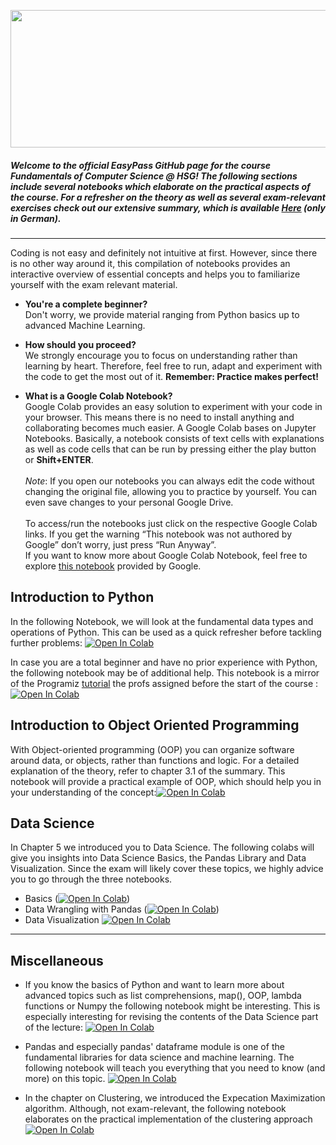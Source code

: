 <a href="https://easypass.shop/shopping/">
<p align="center">
  <img width="550" height="220" src=https://raw.githubusercontent.com/easypassHSG/FCS/master/Resources/Easypass_black.svg?raw=true>
</p>
</a>


##### Welcome to the **official EasyPass GitHub** page for the course Fundamentals of Computer Science @ HSG! The following sections include several notebooks which elaborate on the practical aspects of the course. For a refresher on the theory as well as several exam-relevant exercises check out our extensive summary, which is available [Here](https://easypass.shop/shopping) (only in German).
---

Coding is not easy and definitely not intuitive at first. However, since there is no other way around it, this compilation of notebooks provides an interactive overview of essential concepts and helps you to familiarize yourself with the exam relevant material.

- **You're a complete beginner?**<br>
Don't worry, we provide material ranging from Python basics up to advanced Machine Learning.


- **How should you proceed?**<br>
We strongly encourage you to focus on understanding rather than learning by heart. Therefore, feel free to run, adapt and experiment with the code to get the most out of it. **Remember: Practice makes perfect!**<br>

- **What is a Google Colab Notebook?** <br> 
Google Colab provides an easy solution to experiment with your code in your browser. This means there is no need to install anything and collaborating becomes much easier. A Google Colab bases on Jupyter Notebooks. Basically, a notebook consists of text cells with explanations as well as code cells that can be run by pressing either the play button or **Shift+ENTER**. <br><br>
*Note*: If you open our notebooks you can always edit the code without changing the original file, allowing you to practice by yourself. You can even save changes to your personal Google Drive. <br><br>
To access/run the notebooks just click on the respective Google Colab links. If you get the warning  “This notebook was not authored by Google” don’t worry, just press “Run Anyway”.<br>If you want to know more about Google Colab Notebook, feel free to explore [this notebook](https://colab.research.google.com/notebooks/intro.ipynb) provided by Google.


## Introduction to Python
In the following Notebook, we will look at the fundamental data types and operations of Python. This can be used as a quick refresher before tackling further problems:
[![Open In Colab](https://colab.research.google.com/assets/colab-badge.svg)](https://colab.research.google.com/github/WahlerP/csfundamentals-hsg/blob/master/Coding_Crashcourse.ipynb)


In case you are a total beginner and have no prior experience with Python, the following notebook may be of additional help. This notebook is a mirror of the Programiz [tutorial](https://www.programiz.com/python-programming/first-program) the profs assigned before the start of the course :
[![Open In Colab](https://colab.research.google.com/assets/colab-badge.svg)](https://colab.research.google.com/github/WahlerP/csfundamentals-hsg/blob/master/code00_Python_Introduction.ipynb)


## Introduction to Object Oriented Programming
With Object-oriented programming (OOP) you can organize software around data, or objects, rather than functions and logic. For a detailed explanation of the theory, refer to chapter 3.1 of the summary. This notebook will provide a practical example of OOP, which should help you in your understanding of the concept:[![Open In Colab](https://colab.research.google.com/assets/colab-badge.svg)](https://colab.research.google.com/github/WahlerP/csfundamentals-hsg/blob/master/OOP.ipynb)


## Data Science
In Chapter 5 we introduced you to Data Science. The following colabs will give you insights into Data Science Basics, the Pandas Library and Data Visualization. Since the exam will likely cover these topics, we highly advice you to go through the three notebooks.
- Basics ([![Open In Colab](https://colab.research.google.com/assets/colab-badge.svg)](https://colab.research.google.com/github/WahlerP/csfundamentals-hsg/blob/master/Data_Science.ipynb))
- Data Wrangling with Pandas ([![Open In Colab](https://colab.research.google.com/assets/colab-badge.svg)](https://colab.research.google.com/github/WahlerP/csfundamentals-hsg/blob/master/Data_Wrangling_with_Pandas.ipynb))
- Data Visualization [![Open In Colab](https://colab.research.google.com/assets/colab-badge.svg)](https://colab.research.google.com/github/WahlerP/csfundamentals-hsg/blob/master/Data_Visualization.ipynb) 

---
## Miscellaneous
- If you know the basics of Python and want to learn more about advanced topics such as list comprehensions, map(), OOP, lambda functions or Numpy the following notebook might be interesting. This is especially interesting for revising the contents of the Data Science part of the lecture:
[![Open In Colab](https://colab.research.google.com/assets/colab-badge.svg)](https://colab.research.google.com/github/WahlerP/csfundamentals-hsg/blob/master/code02_Python_4_DS.ipynb)

- Pandas and especially pandas' dataframe module is one of the fundamental libraries for data science and machine learning. The following notebook will teach you everything that you need to know (and more) on this topic.
[![Open In Colab](https://colab.research.google.com/assets/colab-badge.svg)](https://colab.research.google.com/github/WahlerP/csfundamentals-hsg/blob/master/code03_Series_and_DataFrame.ipynb)
- In the chapter on Clustering, we introduced the Expecation Maximization algorithm. Although, not exam-relevant, the following notebook elaborates on the practical implementation of the clustering approach [![Open In Colab](https://colab.research.google.com/assets/colab-badge.svg)](https://colab.research.google.com/github/WahlerP/csfundamentals-hsg/blob/master/code02_Python_4_DS.ipynb)





